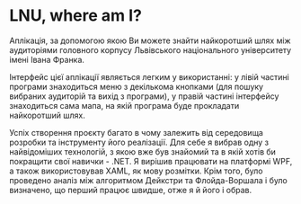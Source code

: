 # LNU, where am I?

Аплікація, за допомогою якою Ви можете знайти найкоротший шлях між аудиторіями головного корпусу Львівського національного університету імені Івана Франка.

Інтерфейс цієї аплікації являється легким у використанні: у лівій частині програми знаходиться меню з декількома кнопками (для пошуку вибраних аудиторій та вихід з програми), у правій частині інтерфейсу знаходиться сама мапа, на якій програма буде прокладати найкоротший шлях.

Успіх створення проєкту багато в чому залежить від середовища розробки та інструменту його реалізації. Для себе я вибрав одну з найвідоміших технологій, з якою вже був знайомий та в якій хотів би покращити свої навички - .NET. Я вирішив працювати на платформі WPF, а також використовував XAML, як мову розмітки. Крім того, було проведено аналіз між алгоритмом Дейкстри та Флойда-Воршала і було визначено, що перший працює швидше, отже я й його і обрав.
